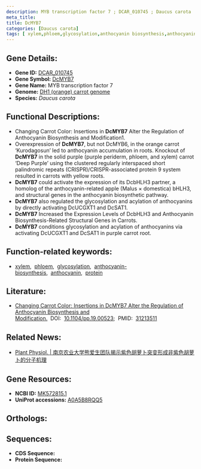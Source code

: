 ```yaml
---
description: MYB transcription factor 7 ; DCAR_010745 ; Daucus carota
meta_title:
title: DcMYB7
categories: [Daucus carota]
tags: [ xylem,phloem,glycosylation,anthocyanin biosynthesis,anthocyanin,protein ]
---
```


## Gene Details:
- **Gene ID:** [DCAR_010745]()
- **Gene Symbol:** <u>DcMYB7</u>
- **Gene Name:** MYB transcription factor 7
- **Genome:** [DH1 (orange) carrot genome](https://www.nature.com/articles/ng.3565)
- **Species:** *Daucus carota*

## Functional Descriptions:
   - Changing Carrot Color: Insertions in **DcMYB7** Alter the Regulation of Anthocyanin Biosynthesis and Modification1.
   - Overexpression of **DcMYB7**, but not DcMYB6, in the orange carrot ‘Kurodagosun’ led to anthocyanin accumulation in roots. Knockout of **DcMYB7** in the solid purple (purple periderm, phloem, and xylem) carrot ‘Deep Purple’ using the clustered regularly interspaced short palindromic repeats (CRISPR)/CRISPR-associated protein 9 system resulted in carrots with yellow roots.
   - **DcMYB7** could activate the expression of its DcbHLH3 partner, a homolog of the anthocyanin-related apple (Malus × domestica) bHLH3, and structural genes in the anthocyanin biosynthetic pathway.
   - **DcMYB7** also regulated the glycosylation and acylation of anthocyanins by directly activating DcUCGXT1 and DcSAT1.
   - **DcMYB7** Increased the Expression Levels of DcbHLH3 and Anthocyanin Biosynthesis-Related Structural Genes in Carrots.
   - **DcMYB7** conditions glycosylation and acylation of anthocyanins via activating DcUCGXT1 and DcSAT1 in purple carrot root.

## Function-related keywords:
   - [xylem](/tags/xylem/),&nbsp;&nbsp;[phloem](/tags/phloem/),&nbsp;&nbsp;[glycosylation](/tags/glycosylation/),&nbsp;&nbsp;[anthocyanin-biosynthesis](/tags/anthocyanin-biosynthesis/),&nbsp;&nbsp;[anthocyanin](/tags/anthocyanin/),&nbsp;&nbsp;[protein](/tags/protein/)

## Literature:
   - [Changing Carrot Color: Insertions in DcMYB7 Alter the Regulation of Anthocyanin Biosynthesis and Modification.](https://doi.org/10.1104/pp.19.00523)&nbsp;&nbsp;DOI:&nbsp;&nbsp;[10.1104/pp.19.00523](https://doi.org/10.1104/pp.19.00523);&nbsp;&nbsp;PMID:&nbsp;&nbsp;[31213511](https://pubmed.ncbi.nlm.nih.gov/31213511/)

## Related News:
   - [Plant Physiol. | 南京农业大学熊爱生团队揭示紫色胡萝卜突变形成非紫色胡萝卜的分子机理](https://mp.weixin.qq.com/s?__biz=MzU3ODY3MDM0NA==&mid=2247491134&idx=2&sn=430df6e2f5bab206a419818bedf63898&chksm=fd708459ca070d4f091417bc5c614495cf7f7ca5165b4417fc6445df662ca6b4a5ca567c232d&scene=27#wechat_redirect)

## Gene Resources:
- **NCBI ID:** [MK572815.1](https://www.ncbi.nlm.nih.gov/gene/?term=MK572815.1)
- **UniProt accessions:** [A0A5B8RQQ5](https://www.uniprot.org/uniprotkb/A0A5B8RQQ5/entry)

## Orthologs:

## Sequences:
- **CDS Sequence:**
- **Protein Sequence:**
